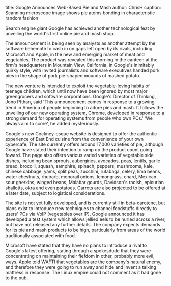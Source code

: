 title: Google Announces Web-Based Pie and Mash
author: ChrisH
caption: Scanning microscope image shows pie atoms bonding in characteristic random fashion

Search engine giant Google has achieved another technological feat by unveiling
the world's first online pie and mash shop.

The announcement is being seen by analysts as another attempt by the software
behemoth to cash in on gaps left open by its rivals, including  Microsoft and
Apple, in the new and emerging market of meat and vegetables. The product was
revealed this morning in the canteen at the firm's  headquarters in Mountain
View, California, in Google's inimitably quirky style, with invited journalists
and software executives handed pork pies in  the shape of pork pie-shaped mounds
of mashed potato.

The new venture is intended to exploit the vegetable-loving habits of teenage
children, which until now have been ignored by most major greengrocers  and
software corporations. Google's Director of Thinking, Jono Pfthan, said 'This
announcement comes in response to a growing trend in America of  people
beginning to adore pies and mash. It follows the unveiling of our new operating
system, Chrome, developed in response to a strong demand for  operating systems
from people who own PCs.' 'We always aim to score', he added mysteriously.

Google's new Cockney-esque website is designed to offer the authentic experience
of East End cuisine from the convenience of your own cybercafe. The  site
currently offers around 17,000 varieties of pie, although Google have stated
their intention to ramp up the product count going foward. The page  also offers
various varied varieties of vegetable side dishes, including bean sprouts,
aubergines, avocados, peas, lentils, garlic bread, brocolli, squash, samphire,
spinach, peppers, mushrooms, kale, chinese cabbage, yams, split peas, zucchini,
rutabaga, celery, lima beans, water  chestnuts, rhubarb, monorail onions,
lemongrass, chard, Mexican sour gherkins, winged beans, Malabar gourds,
Davidson's radish, epicurian shallotts,  okra and even potatoes. Carrots are
also projected to be offered at a later date, subject to logistical
considerations. 

The site is not yet fully developed, and is currently still in beta-carotene,
but plans exist to introduce new techniques to channel foodstuffs  directly to
users' PCs via VoIP (vegetables over IP). Google announced it has developed a
test system which allows jellied eels to be hurled across a  river, but have not
released any further details. The company expects demands for its pie and mash
products to be high, particularly from areas of  the world traditionally
associated with food. 

Microsoft have stated that they have no plans to introduce a rival to Google's
latest offering, stating through a spokesdude that they were  concentrating on
maintaining their fiefdom in other, probably more evil, ways. Apple told WAFTI
that vegetables are the company's natural enemy, and  therefore they were going
to run away and hide and invent a talking mattress in response. The Linux empire
could not comment as it had gone to the  pub.
